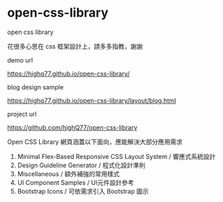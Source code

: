 # open-css-library
open css library

花很多心思在 css 框架設計上，請多多指教，謝謝

demo url

https://highq77.github.io/open-css-library/

blog design sample

https://highq77.github.io/open-css-library/layout/blog.html

project url

https://github.com/highQ77/open-css-library

Open CSS Library 網頁涵蓋以下面向，應能解決大部分應用需求

1. Minimal Flex-Based Responsive CSS Layout System / 響應式系統設計
2. Design Guideline Generator / 程式化設計準則
3. Miscellaneous / 額外補強的常用樣式
4. UI Component Samples / UI元件設計參考
5. Bootstrap Icons / 可依需求引入 Bootstrap 圖示